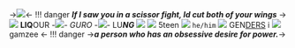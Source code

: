 ->![](https://cdn.discordapp.com/attachments/1092461663095115817/1107716046804226108/b49ea5834eb66053851dfa5ac37708a0.png)<-
!!! danger 
      ***If I saw you in a scissor fight, Id cut both of your wings***
->![](https://64.media.tumblr.com/154081cb7e34d351b3794b9e194bbd90/e47a800a07c45e5f-ed/s100x200/10911d9b35a074de0865e8e62997331e02a31de0.gifv) **LIQ**OUR -![](https://i.postimg.cc/c4z0k6GD/aroace-5-stripes-20-px.png)- *GURO* -![](https://i.postimg.cc/k4zzXcDh/polyamorous-3-stripes-20-px.png)- LU***NG*** ![](https://64.media.tumblr.com/1b49d297762a9a87686d2ef72c42dd53/e47a800a07c45e5f-84/s100x200/632d4cbb8fa53a8dd23cb2813f29cf62ea7a6ee8.gifv)
![](https://kanaya.crd.co/assets/images/gallery04/eb2f177d.gif?v=068b3f1b)
5teen ![](https://64.media.tumblr.com/3897df06e6304dcbda07e309e11f7296/82bf13092174cbf4-eb/s75x75_c1/37f6c4708c7e59ff5b82fc7de329b71742862ba9.gifv) `he/him` ![](https://i.postimg.cc/yxgwsrX2/Bigender-7-stripes-20-px.png) GEN[DERS](raa)
i ![](https://64.media.tumblr.com/6226deecdddb9fb25248d4d0b5675c50/82bf13092174cbf4-d2/s75x75_c1/af5538db6be05d8573e05edc838207cd3dbc1bd4.gifv) gamzee <-
!!! danger 
     ->***a person who has an obsessive desire for power.***->